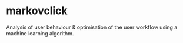 # markovclick
Analysis of user behaviour &amp; optimisation of the user workflow using a machine learning algorithm.
